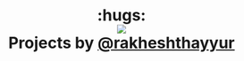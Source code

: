 <h1 align="center">:hugs:<br><a href="https://github.com/rakheshthayyur"><img src="https://awesome.re/badge.svg"/></a> <br>Projects by <a href="https://github.com/rakheshthayyur">@rakheshthayyur</a>
  </h1>
<br><br>